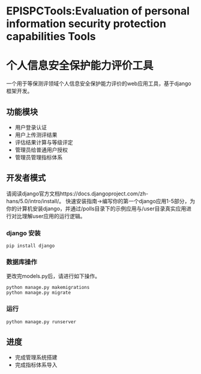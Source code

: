 # EPISPCTools:Evaluation of personal information security protection capabilities Tools 

# 个人信息安全保护能力评价工具

一个用于等保测评领域个人信息安全保护能力评价的web应用工具，基于django框架开发。

## 功能模块 
- 用户登录认证
- 用户上传测评结果
- 评估结果计算与等级评定
- 管理员给普通用户授权
- 管理员管理指标体系

## 开发者模式
请阅读django官方文档https://docs.djangoproject.com/zh-hans/5.0/intro/install/。
快速安装指南->编写你的第一个django应用1-5部分，为你的计算机安装django，并通过/polls目录下的示例应用与/user目录真实应用进行对比理解user应用的运行逻辑。

### django 安装

```
pip install django
```

### 数据库操作
更改完models.py后，请进行如下操作。

```
python manage.py makemigrations
python manage.py migrate
```

### 运行
```python manage.py runserver
python manage.py runserver
```

## 进度

- 完成管理系统搭建
- 完成指标体系导入